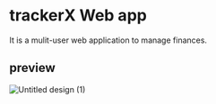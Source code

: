 # trackerX Web app

It is a mulit-user web application to manage finances.

## preview
![Untitled design (1)](https://user-images.githubusercontent.com/73209159/133987939-f5ff6012-52d9-4e20-b597-8c3c03a77caf.png)
